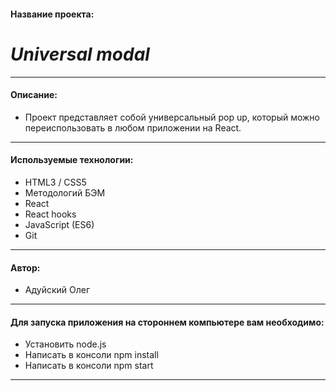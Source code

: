 
#### Название проекта: 
# ___Universal modal___

---
#### Описание: 
- Проект представляет собой универсальный pop up, который можно переиспользовать в любом приложении на React.
___
#### Используемые технологии: 
- HTML3 / CSS5
- Методологий БЭМ
- React
- React hooks
- JavaScript (ES6)
- Git
---
#### Автор: 
- Адуйский Олег 
---
#### Для запуска приложения на стороннем компьютере вам необходимо: 
- Установить node.js
- Написать в консоли npm install
- Написать в консоли npm start
---